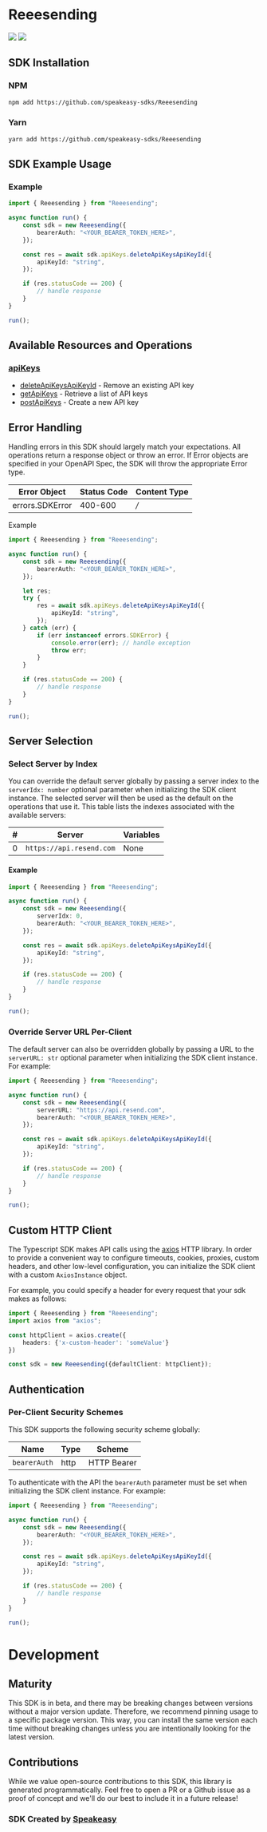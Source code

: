 # Reeesending

<div align="left">
    <a href="https://speakeasyapi.dev/"><img src="https://custom-icon-badges.demolab.com/badge/-Built%20By%20Speakeasy-212015?style=for-the-badge&logoColor=FBE331&logo=speakeasy&labelColor=545454" /></a>
    <a href="https://github.com/speakeasy-sdks/Reeesending.git/actions"><img src="https://img.shields.io/github/actions/workflow/status/speakeasy-sdks/Reeesending/speakeasy_sdk_generation.yml?style=for-the-badge" /></a>
    
</div>

<!-- Start SDK Installation [installation] -->
## SDK Installation

### NPM

```bash
npm add https://github.com/speakeasy-sdks/Reeesending
```

### Yarn

```bash
yarn add https://github.com/speakeasy-sdks/Reeesending
```
<!-- End SDK Installation [installation] -->

<!-- Start SDK Example Usage [usage] -->
## SDK Example Usage

### Example

```typescript
import { Reeesending } from "Reeesending";

async function run() {
    const sdk = new Reeesending({
        bearerAuth: "<YOUR_BEARER_TOKEN_HERE>",
    });

    const res = await sdk.apiKeys.deleteApiKeysApiKeyId({
        apiKeyId: "string",
    });

    if (res.statusCode == 200) {
        // handle response
    }
}

run();

```
<!-- End SDK Example Usage [usage] -->

<!-- Start Available Resources and Operations [operations] -->
## Available Resources and Operations

### [apiKeys](docs/sdks/apikeys/README.md)

* [deleteApiKeysApiKeyId](docs/sdks/apikeys/README.md#deleteapikeysapikeyid) - Remove an existing API key
* [getApiKeys](docs/sdks/apikeys/README.md#getapikeys) - Retrieve a list of API keys
* [postApiKeys](docs/sdks/apikeys/README.md#postapikeys) - Create a new API key
<!-- End Available Resources and Operations [operations] -->



<!-- Start Error Handling [errors] -->
## Error Handling

Handling errors in this SDK should largely match your expectations.  All operations return a response object or throw an error.  If Error objects are specified in your OpenAPI Spec, the SDK will throw the appropriate Error type.

| Error Object    | Status Code     | Content Type    |
| --------------- | --------------- | --------------- |
| errors.SDKError | 400-600         | */*             |

Example

```typescript
import { Reeesending } from "Reeesending";

async function run() {
    const sdk = new Reeesending({
        bearerAuth: "<YOUR_BEARER_TOKEN_HERE>",
    });

    let res;
    try {
        res = await sdk.apiKeys.deleteApiKeysApiKeyId({
            apiKeyId: "string",
        });
    } catch (err) {
        if (err instanceof errors.SDKError) {
            console.error(err); // handle exception
            throw err;
        }
    }

    if (res.statusCode == 200) {
        // handle response
    }
}

run();

```
<!-- End Error Handling [errors] -->



<!-- Start Server Selection [server] -->
## Server Selection

### Select Server by Index

You can override the default server globally by passing a server index to the `serverIdx: number` optional parameter when initializing the SDK client instance. The selected server will then be used as the default on the operations that use it. This table lists the indexes associated with the available servers:

| # | Server | Variables |
| - | ------ | --------- |
| 0 | `https://api.resend.com` | None |

#### Example

```typescript
import { Reeesending } from "Reeesending";

async function run() {
    const sdk = new Reeesending({
        serverIdx: 0,
        bearerAuth: "<YOUR_BEARER_TOKEN_HERE>",
    });

    const res = await sdk.apiKeys.deleteApiKeysApiKeyId({
        apiKeyId: "string",
    });

    if (res.statusCode == 200) {
        // handle response
    }
}

run();

```


### Override Server URL Per-Client

The default server can also be overridden globally by passing a URL to the `serverURL: str` optional parameter when initializing the SDK client instance. For example:
```typescript
import { Reeesending } from "Reeesending";

async function run() {
    const sdk = new Reeesending({
        serverURL: "https://api.resend.com",
        bearerAuth: "<YOUR_BEARER_TOKEN_HERE>",
    });

    const res = await sdk.apiKeys.deleteApiKeysApiKeyId({
        apiKeyId: "string",
    });

    if (res.statusCode == 200) {
        // handle response
    }
}

run();

```
<!-- End Server Selection [server] -->



<!-- Start Custom HTTP Client [http-client] -->
## Custom HTTP Client

The Typescript SDK makes API calls using the [axios](https://axios-http.com/docs/intro) HTTP library.  In order to provide a convenient way to configure timeouts, cookies, proxies, custom headers, and other low-level configuration, you can initialize the SDK client with a custom `AxiosInstance` object.

For example, you could specify a header for every request that your sdk makes as follows:

```typescript
import { Reeesending } from "Reeesending";
import axios from "axios";

const httpClient = axios.create({
    headers: {'x-custom-header': 'someValue'}
})

const sdk = new Reeesending({defaultClient: httpClient});
```
<!-- End Custom HTTP Client [http-client] -->



<!-- Start Authentication [security] -->
## Authentication

### Per-Client Security Schemes

This SDK supports the following security scheme globally:

| Name         | Type         | Scheme       |
| ------------ | ------------ | ------------ |
| `bearerAuth` | http         | HTTP Bearer  |

To authenticate with the API the `bearerAuth` parameter must be set when initializing the SDK client instance. For example:
```typescript
import { Reeesending } from "Reeesending";

async function run() {
    const sdk = new Reeesending({
        bearerAuth: "<YOUR_BEARER_TOKEN_HERE>",
    });

    const res = await sdk.apiKeys.deleteApiKeysApiKeyId({
        apiKeyId: "string",
    });

    if (res.statusCode == 200) {
        // handle response
    }
}

run();

```
<!-- End Authentication [security] -->

<!-- Placeholder for Future Speakeasy SDK Sections -->

# Development

## Maturity

This SDK is in beta, and there may be breaking changes between versions without a major version update. Therefore, we recommend pinning usage
to a specific package version. This way, you can install the same version each time without breaking changes unless you are intentionally
looking for the latest version.

## Contributions

While we value open-source contributions to this SDK, this library is generated programmatically.
Feel free to open a PR or a Github issue as a proof of concept and we'll do our best to include it in a future release!

### SDK Created by [Speakeasy](https://docs.speakeasyapi.dev/docs/using-speakeasy/client-sdks)
